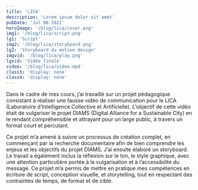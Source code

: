 ```yaml
---
title: 'LICA'
description: 'Lorem ipsum dolor sit amet'
pubDate: 'Jul 08 2022'
heroImage: '/blog/lica/cover.png'
img1: '/blog/lica/script.png'
lg1: 'Script'
img2: '/blog/lica/storyboard.png'
lg2: 'Storyboard du motion design'
imgvid: '/blog/lica/play.png'
lgvid: 'Vidéo finale'
video: '/blog/lica/video.mp4'
class3: 'display: none'
class4: 'display: none'
---
```


Dans le cadre de mes cours, j’ai travaillé sur un projet pédagogique consistant à réaliser une fausse vidéo de communication pour le LICA (Laboratoire d’Intelligence Collective et Artificielle). L’objectif de cette vidéo était de vulgariser le projet DIAMS (Digital Alliance for a Sustainable City) en le rendant compréhensible et attrayant pour un large public, à travers un format court et percutant.

Ce projet m’a amené à suivre un processus de création complet, en commençant par la recherche documentaire afin de bien comprendre les enjeux et les objectifs du projet DIAMS. J’ai ensuite élaboré un storyboard. Le travail a également inclus la réflexion sur le ton, le style graphique, avec une attention particulière portée à la vulgarisation et à l’accessibilité du message. Ce projet m’a permis de mettre en pratique mes compétences en écriture de script, conception visuelle, et storytelling, tout en respectant des contraintes de temps, de format et de cible.